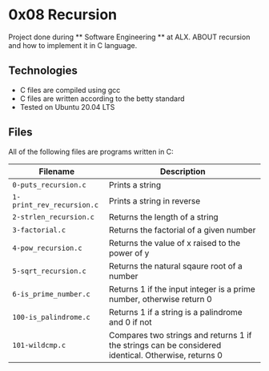 # 0x08 Recursion
Project done during ** Software Engineering ** at ALX. ABOUT recursion and how to implement it in C language.

## Technologies
* C files are compiled using gcc
* C files are written according to the betty standard
* Tested on Ubuntu 20.04 LTS
## Files
All of the following files are programs written in C:

| Filename | Description |
| -------- | ------------ |
| `0-puts_recursion.c` | Prints a string |
| `1-print_rev_recursion.c` |	Prints a string in reverse |
| `2-strlen_recursion.c` |	Returns the length of a string |
| `3-factorial.c` |	Returns the factorial of a given number |
| `4-pow_recursion.c` |	Returns the value of x raised to the power of y |
| `5-sqrt_recursion.c` |	Returns the natural sqaure root of a number |
| `6-is_prime_number.c` |	Returns 1 if the input integer is a prime number, otherwise return 0 |
| `100-is_palindrome.c` |	Returns 1 if a string is a palindrome and 0 if not |
| `101-wildcmp.c` |	Compares two strings and returns 1 if the strings can be considered identical. Otherwise, returns 0 |
